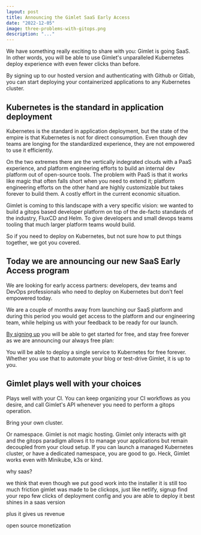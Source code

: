 ```yaml
---
layout: post
title: Announcing the Gimlet SaaS Early Access
date: "2022-12-05"
image: three-problems-with-gitops.png
description: "..."
---
```


We have something really exciting to share with you: Gimlet is going SaaS. In other words, you will be able to use Gimlet's unparalleled Kubernetes deploy experience with even fewer clicks than before.

By signing up to our hosted version and authenticating with Github or Gitlab, you can start deploying your containerized applications to any Kubernetes cluster.

## Kubernetes is the standard in application deployment

Kubernetes is the standard in application deployment, but the state of the empire is that Kubernetes is not for direct consumption. Even though dev teams are longing for the standardized experience, they are not empowered to use it efficiently.

On the two extremes there are the vertically indegrated clouds with a PaaS experience, and platform engineering efforts to build an internal dev platform out of open-source tools. The problem with PaaS is that it works like magic that often falls short when you need to extend it; platform engineering efforts on the other hand are highly customizable but takes forever to build them. A costly effort in the current economic situation.

Gimlet is coming to this landscape with a very specific vision: we wanted to build a gitops based developer platform on top of the de-facto standards of the industry, FluxCD and Helm. To give developers and small devops teams tooling that much larger platform teams would build.

So if you need to deploy on Kubernetes, but not sure how to put things together, we got you covered.

## Today we are announcing our new SaaS Early Access program

We are looking for early access partners: developers, dev teams and DevOps professionals who need to deploy on Kubernetes but don't feel empowered today.

We are a couple of months away from launching our SaaS platform and during this period you would get access to the platform and our engineering team, while helping us with your feedback to be ready for our launch.

[By signing up](https://forms.reform.app/p5JfBA/early-access/nbZ6Go) you will be able to get started for free, and stay free forever as we are announcing our always free plan: 

You will be able to deploy a single service to Kubernetes for free forever. Whether you use that to automate your blog or test-drive Gimlet, it is up to you.

## Gimlet plays well with your choices

Plays well with your CI.
You can keep organizing your CI workflows as you desire, and call Gimlet's API whenever you need to perform a gitops operation.


Bring your own cluster.

Or namespace. Gimlet is not magic hosting.
Gimlet only interacts with git and the gitops paradigm allows it to manage your applications but remain decoupled from your cloud setup.
If you can launch a managed Kubernetes cluster, or have a dedicated namespace, you are good to go. Heck, Gimlet works even with Minikube, k3s or kind.




why saas?

we think that even though we put good work into the installer it is still too much friction
gimlet was made to be clickops, just like netlify, signup find your repo few clicks of deployment config and you are able to deploy
it best shines in a saas version

plus it gives us revenue

open source monetization